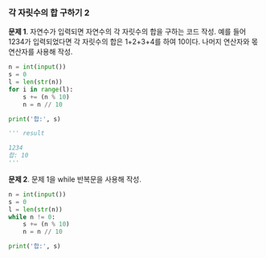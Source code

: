 ### 각 자릿수의 합 구하기 2
**문제 1**. 자연수가 입력되면 자연수의 각 자릿수의 합을 구하는 코드 작성. 예를 들어 1234가 입력되었다면 각 자릿수의 합은 1+2+3+4를 하여 10이다. 나머지 연산자와 몫 연산자를 사용해 작성.
```py
n = int(input())
s = 0
l = len(str(n))
for i in range(l):
    s += (n % 10)
    n = n // 10

print('합:', s)

''' result

1234
합: 10
'''
```
  
**문제 2**. 문제 1을 while 반복문을 사용해 작성.
```py
n = int(input())
s = 0
l = len(str(n))
while n != 0:
    s += (n % 10)
    n = n // 10

print('합:', s)
```